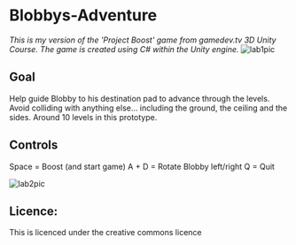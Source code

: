# Blobbys-Adventure

<em>This is my version of the 'Project Boost' game from gamedev.tv 3D Unity Course. The game is created using C# within the Unity engine.</em>
![lab1pic](https://user-images.githubusercontent.com/24542182/63312171-888b0180-c2f8-11e9-94a9-10d6ac72cd56.png)

## Goal
Help guide Blobby to his destination pad to advance through the levels. Avoid colliding with anything else… including the ground, the ceiling and the sides. Around 10 levels in this prototype.

## Controls
Space = Boost (and start game)
A + D = Rotate Blobby left/right
Q = Quit

![lab2pic](https://user-images.githubusercontent.com/24542182/63312178-8fb20f80-c2f8-11e9-9eb3-ea757355b577.png)

## Licence:
This is licenced under the creative commons licence

